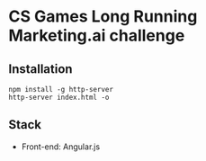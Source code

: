 # CS Games Long Running Marketing.ai challenge
## Installation
    npm install -g http-server
    http-server index.html -o

## Stack
- Front-end: Angular.js